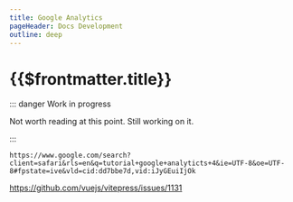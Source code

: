 ```yaml
---
title: Google Analytics
pageHeader: Docs Development
outline: deep
---
```


<PageHeader/>

# {{$frontmatter.title}}

::: danger Work in progress

Not worth reading at this point. Still working on it.

:::

`https://www.google.com/search?client=safari&rls=en&q=tutorial+google+analyticts+4&ie=UTF-8&oe=UTF-8#fpstate=ive&vld=cid:dd7bbe7d,vid:iJyGEuiIjOk`

https://github.com/vuejs/vitepress/issues/1131
